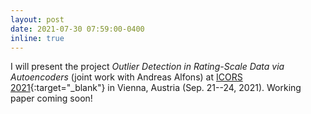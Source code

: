 ```yaml
---
layout: post
date: 2021-07-30 07:59:00-0400
inline: true
---
```


I will present the project <em>Outlier Detection in Rating-Scale Data via Autoencoders</em> (joint work with Andreas Alfons) at [ICORS 2021](http://cstat.tuwien.ac.at/filz/icors2020/index.html){:target="_blank"} in Vienna, Austria (Sep. 21--24, 2021). Working paper coming soon!
